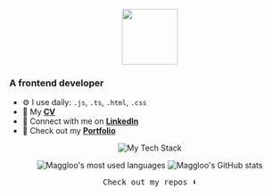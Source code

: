 
<p align="center"><img src="https://media4.giphy.com/media/v1.Y2lkPTc5MGI3NjExZDY2eHd6dGMwajJibHNyYmJpaHMwd2dxdGV6dzRoNjZrMzJqd3Q4diZlcD12MV9pbnRlcm5hbF9naWZfYnlfaWQmY3Q9Zw/ptqAPgghLtHOa0SLJS/giphy.gif" width="100" height="100" /> </p>

### A frontend developer


- ⚙️ I use daily: `.js`, `.ts`, `.html`, `.css`
- 🌱 My **[CV](https://drive.google.com/file/d/16xH-G9ixNLfPfx8DWSNibCMbZsTu9-eK/view?export=download)**
- 💬 Connect with me on **[LinkedIn](https://www.linkedin.com/in/margarita-privalko-6a6040240/)**
- 💅 Check out my **[Portfolio](https://maggloo.github.io/MyPortfolio/)**

<div align="center">
  
![My Tech Stack](https://github-readme-tech-stack.vercel.app/api/cards?align=center&titleAlign=center&lineCount=2&theme=github&line1=react%2Creact%2Cf160ac%3Bnext.js%2Cnext.js%2C62ca80%3Btypescript%2Ctypescript%2C91f3f8%3B&line2=sass%2Csass%2C907ed8%3Bgit%2Cgit%2Ce4f337%3Bfigma%2Cfigma%2C9b26e1%3B)
  
![Maggloo's most used languages](https://github-readme-stats.vercel.app/api/top-langs/?username=maggloo&layout=compact&hide_border=false")
![Maggloo's GitHub stats](https://github-readme-stats.vercel.app/api?username=maggloo&show_icons=true)
</div>
  
<p align="center"><samp>
Check out my repos ⬇️  
  </samp>
</p>
<!--
**maggloo/maggloo** is a ✨ _special_ ✨ repository because its `README.md` (this file) appears on your GitHub profile.

Here are some ideas to get you started:

- 🔭 I’m currently working on ...
- 🌱 I’m currently learning ...
- 👯 I’m looking to collaborate on ...
- 🤔 I’m looking for help with ...
- 💬 Ask me about ...
- 📫 How to reach me: ...
- 😄 Pronouns: ...
- ⚡ Fun fact: ...
-->
